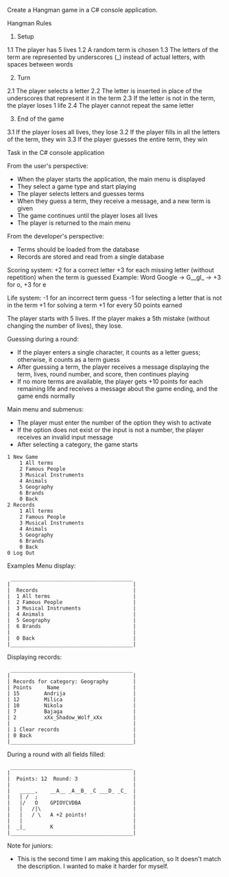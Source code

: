 Create a Hangman game in a C# console application.

Hangman Rules

1. Setup

1.1 The player has 5 lives
1.2 A random term is chosen
1.3 The letters of the term are represented by underscores (_) instead of actual letters, with spaces between words

2. Turn

2.1 The player selects a letter
2.2 The letter is inserted in place of the underscores that represent it in the term
2.3 If the letter is not in the term, the player loses 1 life
2.4 The player cannot repeat the same letter

3. End of the game

3.1 If the player loses all lives, they lose
3.2 If the player fills in all the letters of the term, they win
3.3 If the player guesses the entire term, they win

Task in the C# console application

From the user's perspective:
- When the player starts the application, the main menu is displayed
- They select a game type and start playing
- The player selects letters and guesses terms
- When they guess a term, they receive a message, and a new term is given
- The game continues until the player loses all lives
- The player is returned to the main menu

From the developer's perspective:
- Terms should be loaded from the database
- Records are stored and read from a single database

Scoring system:
+2 for a correct letter
+3 for each missing letter (without repetition) when the term is guessed
	  Example: Word Google -> G__gl_ -> +3 for o, +3 for e

Life system:
-1 for an incorrect term guess
-1 for selecting a letter that is not in the term
+1 for solving a term
+1 for every 50 points earned

The player starts with 5 lives. If the player makes a 5th mistake (without changing the number of lives), they lose.

Guessing during a round:
- If the player enters a single character, it counts as a letter guess; otherwise, it counts as a term guess
- After guessing a term, the player receives a message displaying the term, lives, round number, and score, then continues playing
- If no more terms are available, the player gets +10 points for each remaining life and receives a message about the game ending, and the game ends normally

Main menu and submenus:
- The player must enter the number of the option they wish to activate
- If the option does not exist or the input is not a number, the player receives an invalid input message
- After selecting a category, the game starts

```
1 New Game
	1 All terms
	2 Famous People
	3 Musical Instruments
	4 Animals
	5 Geography
	6 Brands
	0 Back
2 Records
	1 All terms
	2 Famous People
	3 Musical Instruments
	4 Animals
	5 Geography
	6 Brands
	0 Back
0 Log Out
```

Examples
Menu display:
```
 ________________________________________
|                                        |
|  Records                               |
|  1 All terms                           |
|  2 Famous People                       |
|  3 Musical Instruments                 |
|  4 Animals                             |
|  5 Geography                           |
|  6 Brands                              |
|                                        |
|  0 Back                                |
|________________________________________|
```

Displaying records:
```
 ________________________________________
|                                        |
| Records for category: Geography        |
| Points     Name                        |
| 15        Andrija                      |
| 12        Milica                       |
| 10        Nikola                       |
| 7         Bajaga                       |
| 2         xXx_Shadow_Wolf_xXx          |
|                                        |
| 1 Clear records                        |
| 0 Back                                 |
|________________________________________|
```

During a round with all fields filled:
```
 ________________________________________
|                                        |
|  Points: 12  Round: 3                  |
|                                        |
|   _____,    __A__ _A__B_ _C ___D_ _C_  |
|   | /  ;                               |
|   |/   O    GPIOYCVDBA                 |
|   |   /|\                              |
|   |   / \   A +2 points!               |
|   |                                    |
|  _|_        K                          |
|________________________________________|
```

Note for juniors:
- This is the second time I am making this application, so It doesn't match the description. I wanted to make it harder for myself.
